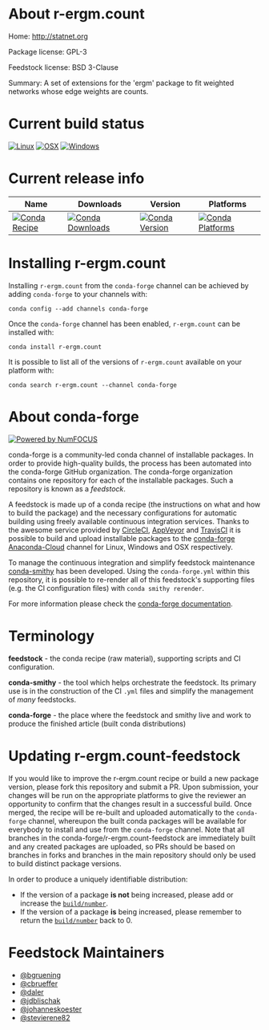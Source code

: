 <!--
# -*- mode: jinja -*-
-->

About r-ergm.count
==================

Home: http://statnet.org

Package license: GPL-3

Feedstock license: BSD 3-Clause

Summary: A set of extensions for the 'ergm' package to fit weighted networks whose edge weights are counts.



Current build status
====================

[![Linux](https://img.shields.io/circleci/project/github/conda-forge/r-ergm.count-feedstock/master.svg?label=Linux)](https://circleci.com/gh/conda-forge/r-ergm.count-feedstock)
[![OSX](https://img.shields.io/travis/conda-forge/r-ergm.count-feedstock/master.svg?label=macOS)](https://travis-ci.org/conda-forge/r-ergm.count-feedstock)
[![Windows](https://img.shields.io/appveyor/ci/conda-forge/r-ergm-count-feedstock/master.svg?label=Windows)](https://ci.appveyor.com/project/conda-forge/r-ergm-count-feedstock/branch/master)

Current release info
====================

| Name | Downloads | Version | Platforms |
| --- | --- | --- | --- |
| [![Conda Recipe](https://img.shields.io/badge/recipe-r--ergm.count-green.svg)](https://anaconda.org/conda-forge/r-ergm.count) | [![Conda Downloads](https://img.shields.io/conda/dn/conda-forge/r-ergm.count.svg)](https://anaconda.org/conda-forge/r-ergm.count) | [![Conda Version](https://img.shields.io/conda/vn/conda-forge/r-ergm.count.svg)](https://anaconda.org/conda-forge/r-ergm.count) | [![Conda Platforms](https://img.shields.io/conda/pn/conda-forge/r-ergm.count.svg)](https://anaconda.org/conda-forge/r-ergm.count) |

Installing r-ergm.count
=======================

Installing `r-ergm.count` from the `conda-forge` channel can be achieved by adding `conda-forge` to your channels with:

```
conda config --add channels conda-forge
```

Once the `conda-forge` channel has been enabled, `r-ergm.count` can be installed with:

```
conda install r-ergm.count
```

It is possible to list all of the versions of `r-ergm.count` available on your platform with:

```
conda search r-ergm.count --channel conda-forge
```


About conda-forge
=================

[![Powered by NumFOCUS](https://img.shields.io/badge/powered%20by-NumFOCUS-orange.svg?style=flat&colorA=E1523D&colorB=007D8A)](http://numfocus.org)

conda-forge is a community-led conda channel of installable packages.
In order to provide high-quality builds, the process has been automated into the
conda-forge GitHub organization. The conda-forge organization contains one repository
for each of the installable packages. Such a repository is known as a *feedstock*.

A feedstock is made up of a conda recipe (the instructions on what and how to build
the package) and the necessary configurations for automatic building using freely
available continuous integration services. Thanks to the awesome service provided by
[CircleCI](https://circleci.com/), [AppVeyor](https://www.appveyor.com/)
and [TravisCI](https://travis-ci.org/) it is possible to build and upload installable
packages to the [conda-forge](https://anaconda.org/conda-forge)
[Anaconda-Cloud](https://anaconda.org/) channel for Linux, Windows and OSX respectively.

To manage the continuous integration and simplify feedstock maintenance
[conda-smithy](https://github.com/conda-forge/conda-smithy) has been developed.
Using the ``conda-forge.yml`` within this repository, it is possible to re-render all of
this feedstock's supporting files (e.g. the CI configuration files) with ``conda smithy rerender``.

For more information please check the [conda-forge documentation](https://conda-forge.org/docs/).

Terminology
===========

**feedstock** - the conda recipe (raw material), supporting scripts and CI configuration.

**conda-smithy** - the tool which helps orchestrate the feedstock.
                   Its primary use is in the construction of the CI ``.yml`` files
                   and simplify the management of *many* feedstocks.

**conda-forge** - the place where the feedstock and smithy live and work to
                  produce the finished article (built conda distributions)


Updating r-ergm.count-feedstock
===============================

If you would like to improve the r-ergm.count recipe or build a new
package version, please fork this repository and submit a PR. Upon submission,
your changes will be run on the appropriate platforms to give the reviewer an
opportunity to confirm that the changes result in a successful build. Once
merged, the recipe will be re-built and uploaded automatically to the
`conda-forge` channel, whereupon the built conda packages will be available for
everybody to install and use from the `conda-forge` channel.
Note that all branches in the conda-forge/r-ergm.count-feedstock are
immediately built and any created packages are uploaded, so PRs should be based
on branches in forks and branches in the main repository should only be used to
build distinct package versions.

In order to produce a uniquely identifiable distribution:
 * If the version of a package **is not** being increased, please add or increase
   the [``build/number``](https://conda.io/docs/user-guide/tasks/build-packages/define-metadata.html#build-number-and-string).
 * If the version of a package **is** being increased, please remember to return
   the [``build/number``](https://conda.io/docs/user-guide/tasks/build-packages/define-metadata.html#build-number-and-string)
   back to 0.

Feedstock Maintainers
=====================

* [@bgruening](https://github.com/bgruening/)
* [@cbrueffer](https://github.com/cbrueffer/)
* [@daler](https://github.com/daler/)
* [@jdblischak](https://github.com/jdblischak/)
* [@johanneskoester](https://github.com/johanneskoester/)
* [@stevierene82](https://github.com/stevierene82/)

